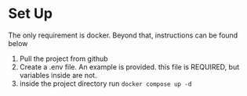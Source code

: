 # Set Up
The only requirement is docker. Beyond that, instructions can be found below

1. Pull the project from github
2. Create a .env file. An example is provided. this file is REQUIRED, but variables inside are not.
3. inside the project directory run `docker compose up -d`

